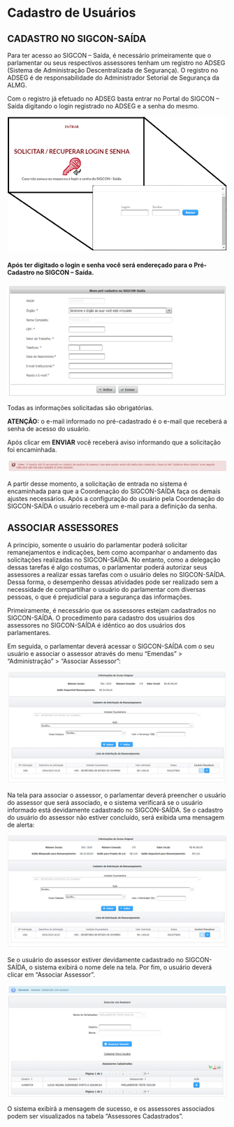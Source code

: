 # Cadastro de Usuários

## CADASTRO NO SIGCON-SAÍDA

Para ter acesso ao SIGCON – Saída, é necessário primeiramente que o parlamentar ou seus respectivos assessores tenham um registro no ADSEG \(Sistema de Administração Descentralizada de Segurança\). O registro no ADSEG é de responsabilidade do Administrador Setorial de Segurança da ALMG.

Com o registro já efetuado no ADSEG basta entrar no Portal do SIGCON – Saída digitando o login registrado no ADSEG e a senha do mesmo.

![](.gitbook/assets/0%20%285%29.png)

#### Após ter digitado o **login** e **senha** você será endereçado para o Pré-Cadastro no SIGCON – Saída.

![](.gitbook/assets/1%20%288%29.png)

Todas as informações solicitadas são obrigatórias.

**ATENÇÃO:** o e-mail informado no pré-cadastrado é o e-mail que receberá a senha de acesso do usuário.

Após clicar em **ENVIAR** você receberá aviso informando que a solicitação foi encaminhada.

![](.gitbook/assets/2%20%289%29.png)

A partir desse momento, a solicitação de entrada no sistema é encaminhada para que a Coordenação do SIGCON-SAÍDA faça os demais ajustes necessários. Após a configuração do usuário pela Coordenação do SIGCON-SAÍDA o usuário receberá um e-mail para a definição da senha.

## ASSOCIAR ASSESSORES

A princípio, somente o usuário do parlamentar poderá solicitar remanejamentos e indicações, bem como acompanhar o andamento das solicitações realizadas no SIGCON-SAÍDA. No entanto, como a delegação dessas tarefas é algo costumas, o parlamentar poderá autorizar seus assessores a realizar essas tarefas com o usuário deles no SIGCON-SAÍDA. Dessa forma, o desempenho dessas atividades pode ser realizado sem a necessidade de compartilhar o usuário do parlamentar com diversas pessoas, o que é prejudicial para a segurança das informações.

Primeiramente, é necessário que os assessores estejam cadastrados no SIGCON-SAÍDA. O procedimento para cadastro dos usuários dos assessores no SIGCON-SAÍDA é idêntico ao dos usuários dos parlamentares.

Em seguida, o parlamentar deverá acessar o SIGCON-SAÍDA com o seu usuário e associar o assessor através do menu “Emendas” &gt; “Administração” &gt; “Associar Assessor”:

![](.gitbook/assets/3%20%289%29.png)

Na tela para associar o assessor, o parlamentar deverá preencher o usuário do assessor que será associado, e o sistema verificará se o usuário informado está devidamente cadastrado no SIGCON-SAÍDA. Se o cadastro do usuário do assessor não estiver concluído, será exibida uma mensagem de alerta:

![](.gitbook/assets/4%20%287%29.png)

Se o usuário do assessor estiver devidamente cadastrado no SIGCON-SAÍDA, o sistema exibirá o nome dele na tela. Por fim, o usuário deverá clicar em “Associar Assessor”.

![](.gitbook/assets/5%20%283%29.png)

O sistema exibirá a mensagem de sucesso, e os assessores associados podem ser visualizados na tabela “Assessores Cadastrados”.

